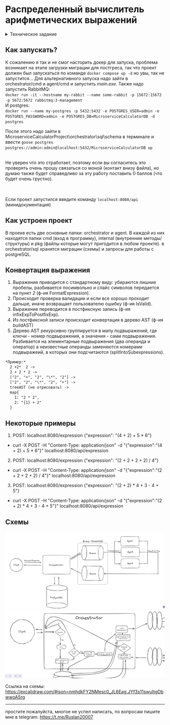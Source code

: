 # Распределенный вычислитель арифметических выражений

<details>
  <summary>Техническое задание</summary>
  
  Пользователь хочет считать арифметические выражения. Он вводит строку 2 + 2 * 2 и хочет получить в ответ 6. Но наши операции сложения и умножения (также деления и вычитания) выполняются "очень-очень" долго. Поэтому вариант, при котором пользователь делает http-запрос и получает в качетсве ответа результат, невозможна. Более того: вычисление каждой такой операции в нашей "альтернативной реальности" занимает "гигантские" вычислительные мощности. Соответственно, каждое действие мы должны уметь выполнять отдельно и масштабировать эту систему можем добавлением вычислительных мощностей в нашу систему в виде новых "машин". Поэтому пользователь, присылая выражение, получает в ответ идентификатор выражения и может с какой-то периодичностью уточнять у сервера "не посчиталость ли выражение"? Если выражение наконец будет вычислено - то он получит результат. Помните, что некоторые части арфиметического выражения можно вычислять параллельно.

Front-end часть

GUI, который можно представить как 4 страницы

Форма ввода арифметического выражения. Пользователь вводит арифметическое выражение и отправляет POST http-запрос с этим выражением на back-end. Примечание: Запросы должны быть идемпотентными. К запросам добавляется уникальный идентификатор. Если пользователь отправляет запрос с идентификатором, который уже отправлялся и был принят к обработке - ответ 200. Возможные варианты ответа:
200. Выражение успешно принято, распаршено и принято к обработке
400. Выражение невалидно
500. Что-то не так на back-end. В качестве ответа нужно возвращать id принятного к выполнению выражения.
Страница со списком выражений в виде списка с выражениями. Каждая запись на странице содержит статус, выражение, дату его создания и дату заверщения вычисления. Страница получает данные GET http-запрсом с back-end-а
Страница со списком операций в виде пар: имя операции + время его выполнения (доступное для редактирования поле). Как уже оговаривалось в условии задачи, наши операции выполняются "как будто бы очень долго". Страница получает данные GET http-запрсом с back-end-а. Пользователь может настроить время выполения операции и сохранить изменения.
Страница со списком вычислительных можностей. Страница получает данные GET http-запросом с сервера в виде пар: имя вычислительного ресурса + выполняемая на нём операция.

Требования:
Оркестратор может перезапускаться без потери состояния. Все выражения храним в СУБД.
Оркестратор должен отслеживать задачи, которые выполняются слишком долго (вычислитель тоже может уйти со связи) и делать их повторно доступными для вычислений.

Back-end часть

Состоит из 2 элементов:

Сервер, который принимает арифметическое выражение, переводит его в набор последовательных задач и обеспечивает порядок их выполнения. Далее будем называть его оркестратором.
Вычислитель, который может получить от оркестратора задачу, выполнить его и вернуть серверу результат. Далее будем называть его агентом.
Оркестратор
Сервер, который имеет следующие endpoint-ы:

Добавление вычисления арифметического выражения.
Получение списка выражений со статусами.
Получение значения выражения по его идентификатору.
Получение списка доступных операций со временем их выполения.
Получение задачи для выполения.
Приём результата обработки данных.

Агент
Демон, который получает выражение для вычисления с сервера, вычисляет его и отправляет на сервер результат выражения. При старте демон запускает несколько горутин, каждая из которых выступает в роли независимого вычислителя. Количество горутин регулируется переменной среды.
</details>


## Как запускать?
  К сожалению я так и не смог насторить докер для запуска, проблема возникает на этапе загрузки миграции для постгреса, так что проект должен был запускаться по команде ```docker compose up -d``` но увы, так не запустится...
  Для альтернативного запуска надо зайти в orchestrator/cmd и agent/cmd и запустить *main.exe*. 
  Также надо запустить RabbitMQ: <br>
    ```docker run -it --hostname my-rabbit --name some-rabbit -p 15672:15672 -p 5672:5672 rabbitmq:3-management  ```<br>
  И postgres:<br>
    ```docker run --name my-postgres -p 5432:5432 -e POSTGRES_USER=admin -e POSTGRES_PASSWORD=admin -e POSTGRES_DB=MicroserviceCalculatorDB -d postgres```<br>
    
  После этого надо зайти в MicroserviceCalculatorProject\orchestrator\sql\schema в терминале и ввести ```goose postgres postgres://admin:admin@localhost:5432/MicroserviceCalculatorDB up```<br><br>
    
  Не уверен что это стработает, поэтому если вы согласитесь это проверять очень прошу связаться со моной (контакт внизу файла), но думаю также будет справедливо за эту работу поставить 0 баллов (что будет очень грустно).

  <br><br>
  Если проект запустился введите команду ```localhost:8080/api``` (минидокументация)

## Как устроен проект
  В проеке есть две основные папки: orchestrator и agent. В каждой из них находятся папки cmd (вход в программу), internal (внутренние методы/структуры) и pkg (файлы которые могут пригодится в любом проекте). в orchestrator/sql хранятся миграции (схемы) и запросы для работы с postgreSQL.

## Конвертация выражения
  1. Выражение приводится с стандартному виду: убираются лишние пробелы, разбивается посимвольно и слайс символов передается на пункт *2* (ф-ия FormatExpression).
  2. Происходит проверка валидации и если все хорошо проходит дальше, иначе возвращает пользователю ошибку (ф-ия IsValid).
  3. Выражение переводится в постфиксную запись (ф-ия infixExpToPostfixExp).
  4. Из постфиксной записи происходит конвертация в дерево AST (ф-ия buildAST) 
  5. Дерево AST рекурсивно группируется в мапу подвыражений, где ключи - номер подвыражения, а значения - сами подвыражения. Разбивается на элементарные подвыражения (два операнда и оператор) а неизвестные операнды заменяются номерами подвыражеий, в которых они подсчитаются (splitIntoSubexpressions).

    *Пример:*
      2 +2*  2 ->
      2 + 2 * 2 ->
      ["2", "+", "2", "\*", "2"] ->
      ["2", "2", "\*", "2", "+"] ->
      treeAST (не отрисовать) ->
      map{
        1: "2 * 2",
        2: "{1} + 2"
      }


    

## Некоторые примеры
1. POST: localhost:8080/expression {"expression": "(4 + 2) + 5 * 6"} <br>
 * curl -X POST -H "Content-Type: application/json" -d "{\"expression\":\"(4 + 2) + 5 * 6\"}" localhost:8080/api/expression
2. POST: localhost:8080/expression {"expression": "(2 + 2 + 2 + 2) / 4"}<br>
  * curl -X POST -H "Content-Type: application/json" -d "{\"expression\":\"(2 + 2 + 2 + 2) / 4\"}" localhost:8080/api/expression
3. POST: localhost:8080/expression {"expression": "(2 + 2) * 4 + 3 - 4 + 5"}<br>
  * curl -X POST -H "Content-Type: application/json" -d "{\"expression\":\"(2 + 2) * 4 + 3 - 4 + 5\"}" localhost:8080/api/expression 

## Схемы
![schema](images/schema.png)
![cshema](images/orchestrator.png)

Ссылка на схемы: https://excalidraw.com/#json=nmhdkFY2NMesc0_JL6Eag,JYf3s11swuItgDbwwoA5rg

-----
простите пожалуйста, многое не успел написать, по вопросам пишите мне в telegram: https://t.me/Ruslan20007

